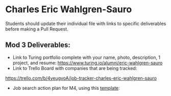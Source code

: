 # Charles Eric Wahlgren-Sauro

Students should update their individual file with links to specific deliverables before making a Pull Request.

## Mod 3 Deliverables:

* Link to Turing portfolio complete with your name, photo, description, 1 project, and resume:
https://www.turing.io/alumni/eric-wahlgren-sauro
* Link to Trello Board with companies that are being tracked:

https://trello.com/b/4yeugvoA/job-tracker-charles-eric-wahlgren-sauro
* Job search action plan for M4, using this [template](https://github.com/turingschool/career-development-curriculum/blob/master/module_three/mod_4_action_plan_template.md):
